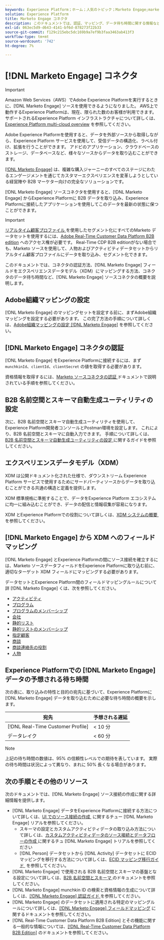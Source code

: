 ```yaml
---
keywords: Experience Platform；ホーム；人気のトピック；Marketo Engage;marketo engage;marketo
solution: Experience Platform
title: Marketo Engage コネクタ
description: このドキュメントでは、認証、マッピング、データ待ち時間に関する情報など、Marketo Engage ソースコネクタの概要を説明します。
exl-id: 063ec5d9-d643-4141-bf6d-878273f22b33
source-git-commit: f129c215ebc5dc169b9a7ef9b3faa3463ab413f3
workflow-type: tm+mt
source-wordcount: '742'
ht-degree: 7%

---
```


# [!DNL Marketo Engage] コネクタ

>[!IMPORTANT]
>
>Amazon Web Services（AWS）でAdobe Experience Platformを実行するときに、[!DNL Marketo Engage] ソースを使用できるようになりました。 AWS上で動作するExperience Platformは、現在、限られた数のお客様が利用できます。 サポートされるExperience Platform インフラストラクチャについて詳しくは、[Experience Platform multi-cloud overview](../../../../landing/multi-cloud.md) を参照してください。

Adobe Experience Platformを使用すると、データを外部ソースから取得しながら、Experience Platform サービスを使用して、受信データの構造化、ラベル付け、拡張を行うことができます。 アドビのアプリケーション、クラウドベースのストレージ、データベースなど、様々なソースからデータを取り込むことができます。

[[!DNL Marketo Engage]](https://www.marketo.com/software/) は、複雑な購入ジャーニーのすべてのステージにわたるエンゲージメントを通じてカスタマーエクスペリエンスを変革しようとしている経営陣や B2B マーケター向けの完全なソリューションです。

[!DNL Marketo Engage] ソースコネクタを使用すると、[!DNL Marketo Engage] からExperience Platformに B2B データを取り込み、Experience Platformに接続したアプリケーションを使用してこのデータを最新の状態に保つことができます。

>[!IMPORTANT]
>
>[&#x200B; リアルタイム顧客プロファイル &#x200B;](../../../../rtcdp/b2b-overview.md) を使用したセグメント化にすべてのMarketo データセットを使用するには、[Adobe Real-Time Customer Data Platform B2B edition](../../../../profile/home.md) へのアクセス権が必要です。 Real-Time CDP B2B editionがない場合でも、Marketo ソースを使用して、人物およびアクティビティデータセットからリアルタイム顧客プロファイルにデータを取り込み、セグメント化できます。

このドキュメントでは、コネクタの認証方法、[!DNL Marketo Engage] フィールドをエクスペリエンスデータモデル（XDM）にマッピングする方法、コネクタのデータ待ち時間など、[!DNL Marketo Engage] ソースコネクタの概要を説明します。

## Adobe組織マッピングの設定

[!DNL Marketo Engage] のマッピングセットを設定する前に、まずAdobe組織マッピングを設定する必要があります。 この完了方法の手順について詳しくは、[Adobe組織マッピングの設定  [!DNL Marketo Engage]](https://experienceleague.adobe.com/docs/marketo/using/product-docs/core-marketo-concepts/miscellaneous/set-up-adobe-organization-mapping.html?lang=ja) を参照してください。

## [!DNL Marketo Engage] コネクタの認証

[!DNL Marketo Engage] をExperience Platformに接続するには、まず `munchkinId`、`clientId`、`clientSecret` の値を取得する必要があります。

資格情報を取得するには、[Marketo ソースコネクタの認証 &#x200B;](./marketo-auth.md) ドキュメントで説明されている手順を参照してください。

## B2B 名前空間とスキーマ自動生成ユーティリティの設定

次に、B2B 名前空間とスキーマ自動生成ユーティリティを使用して、Experience Platform開発者コンソールとPostman環境を設定します。 これにより、B2B 名前空間とスキーマに自動入力できます。 手順について詳しくは、[B2B 名前空間とスキーマ自動生成ユーティリティの設定 &#x200B;](./marketo-namespaces.md) に関するガイドを参照してください。

## エクスペリエンスデータモデル（XDM）

XDM は公開ドキュメント化された仕様で、ダウンストリーム Experience Platform サービスで使用するためにサードパーティソースからデータを取り込むことができる共通の構造と定義を提供します。

XDM 標準規格に準拠することで、データをExperience Platform エコシステムに均一に組み込むことができ、データの配信と情報収集が容易になります。

XDM とExperience Platformでの役割について詳しくは、[XDM システムの概要 &#x200B;](../../../../xdm/home.md) を参照してください。

## [!DNL Marketo Engage] から XDM へのフィールドマッピング

[!DNL Marketo Engage] とExperience Platformの間にソース接続を確立するには、Marketo ソースデータフィールドをExperience Platformに取り込む前に、適切なターゲット XDM フィールドにマッピングする必要があります。

データセットとExperience Platform間のフィールドマッピングルールについて詳 [!DNL Marketo Engage] くは、次を参照してください。

* [アクティビティ](../mapping/marketo.md#activities)
* [プログラム](../mapping/marketo.md#programs)
* [プログラムのメンバーシップ](../mapping/marketo.md#program-memberships)
* [会社](../mapping/marketo.md#companies)
* [静的リスト](../mapping/marketo.md#static-lists)
* [静的リストのメンバーシップ](../mapping/marketo.md#static-list-memberships)
* [指定顧客](../mapping/marketo.md#named-accounts)
* [商談](../mapping/marketo.md#opportunities)
* [商談連絡先の役割](../mapping/marketo.md#opportunity-contact-roles)
* [人物](../mapping/marketo.md#persons)

## Experience Platformでの [!DNL Marketo Engage] データの予想される待ち時間

次の表に、取り込みの特性と目的の宛先に基づいて、Experience Platformに [!DNL Marketo Engage] データを取り込むために必要な待ち時間の概要を示します。

| 宛先 | 予想される遅延 |
| ----------- | ---------------- |
| [!DNL Real-Time Customer Profile] | &lt; 10 分 |
| データレイク | &lt; 60 分 |

>[!NOTE]
>
>上記の待ち時間の数値は、95% の信頼性レベルでの期待を表しています。 実際の待ち時間は状況によって異なり、まれに 50% 長くなる場合があります。

## 次の手順とその他のリソース

次のドキュメントでは、[!DNL Marketo Engage] ソース接続の作成に関する詳細情報を提供します。

* [!DNL Marketo Engage] データをExperience Platformに接続する方法について詳しくは、[UI でのソース接続の作成 &#x200B;](../../../tutorials/ui/create/adobe-applications/marketo.md) に関するチュー  [!DNL Marketo Engage]  リアルを参照してください。
   * スキーマの設定とカスタムアクティビティデータの取り込み方法について詳しくは、[&#x200B; カスタムアクティビティデータのソース接続とデータフローの作成 &#x200B;](../../../tutorials/ui/create/adobe-applications/marketo-custom-activities.md) に関するチュ  [!DNL Marketo Engage]  トリアルを参照してください
   * [!DNL Person] データセットから [!DNL Activity] データセットに ECID マッピングを移行する方法について詳しくは、[ECID マッピング移行ガイド &#x200B;](./migration.md) を参照してください。
* [!DNL Marketo Engage] で使用される B2B 名前空間とスキーマの基盤となる設定について詳しくは、[B2B 名前空間とスキーマ &#x200B;](./marketo-namespaces.md) のドキュメントを参照してください。
* [!DNL Marketo Engage] munchkin ID の検索と資格情報の生成について詳しくは、[[!DNL Marketo Engage]  認証ガイド &#x200B;](./marketo-auth.md) を参照してください。
* [!DNL Marketo Engage] のデータセットに適用される特定のマッピングルールについて詳しくは、[[!DNL Marketo Engage]  フィールドマッピング &#x200B;](../mapping/marketo.md) に関するドキュメントを参照してください。
* [!DNL Real-Time Customer Data Platform B2B Edition] とその機能に関する一般的な情報については、[[!DNL Real-Time Customer Data Platform B2B Edition]](../../../../rtcdp/b2b-overview.md) のドキュメントを参照してください。
